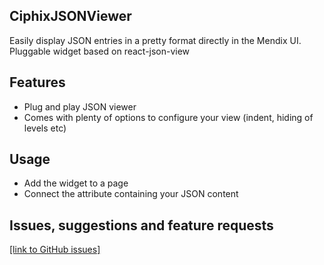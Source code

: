## CiphixJSONViewer
Easily display JSON entries in a pretty format directly in the Mendix UI. Pluggable widget based on react-json-view

## Features
- Plug and play JSON viewer
- Comes with plenty of options to configure your view (indent, hiding of levels etc)

## Usage
- Add the widget to a page
- Connect the attribute containing your JSON content

## Issues, suggestions and feature requests
[\[link to GitHub issues\]](https://github.com/Ciphix/ciphixJSONViewer/issues)